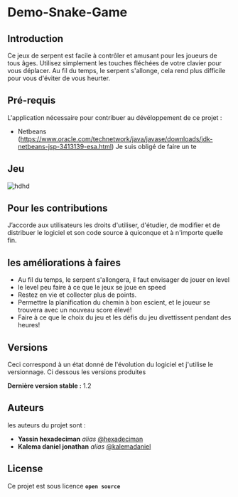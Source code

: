 # Demo-Snake-Game

## Introduction

Ce jeux de serpent est facile à contrôler et amusant pour les joueurs de tous âges. Utilisez simplement les touches fléchées de votre clavier pour vous déplacer. Au fil du temps, le serpent s'allonge, cela rend plus difficile pour vous d'éviter de vous heurter. 

## Pré-requis

L'application nécessaire pour contribuer au dévéloppement de ce projet :

- Netbeans (https://www.oracle.com/technetwork/java/javase/downloads/jdk-netbeans-jsp-3413139-esa.html)
Je suis obligé de faire un te

## Jeu

![hdhd](https://user-images.githubusercontent.com/51014164/131475292-fdd6ded2-f749-4652-ae47-8101482b61bc.JPG)

## Pour les contributions

J’accorde aux utilisateurs les droits d'utiliser, d'étudier, de modifier et de distribuer le logiciel et son code source à quiconque et à n'importe quelle fin.

## les améliorations à faires 

- Au fil du temps, le serpent s'allongera, il faut envisager de jouer en level 
- le level peu faire à ce que le jeux se joue en speed
- Restez en vie et collecter plus de points. 
- Permettre la planification du chemin à bon escient, et le joueur se trouvera avec un nouveau score élevé!
- Faire à ce que le choix du jeu et les défis du jeu divettissent pendant des heures!


## Versions
Ceci correspond à un état donné de l'évolution du logiciel et j'utilise le versionnage. Ci dessous les versions produites

**Dernière version stable :** 1.2

## Auteurs

les auteurs du projet sont :
* **Yassin hexadeciman** _alias_ [@hexadeciman](https://github.com/hexadeciman)
* **Kalema daniel jonathan** _alias_ [@kalemadaniel](https://github.com/kalemadaniel)


## License

Ce projet est sous licence **``open source``** 
